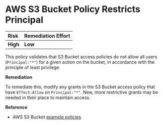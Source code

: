 # AWS S3 Bucket Policy Restricts Principal

| Risk | Remediation Effort |
| :--- | :--- |
| **High** | **Low** |

This policy validates that S3 Bucket access policies do not allow all users (`Principal:"*"`) for a given action on the bucket, in accordance with the principle of least privilege.

**Remediation**

To remediate this, modify any grants in the S3 Bucket access policy that have `Effect:Allow` on `Principal:"*"`. New, more restrictive grants may be needed in their place to maintain access.

**Reference**

* AWS S3 Bucket [example policies](https://docs.aws.amazon.com/AmazonS3/latest/dev/example-bucket-policies.html)

